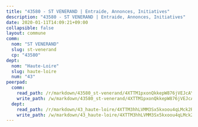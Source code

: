 ```yaml
---
title: "43580 - ST VENERAND | Entraide, Annonces, Initiatives"
description: "43580 - ST VENERAND | Entraide, Annonces, Initiatives"
date: 2020-01-11T14:09:21+09:00
collapsible: false
layout: commune
comm:
  nom: "ST VENERAND"
  slug: st-venerand
  cp: "43580"
dept:
  nom: "Haute-Loire"
  slug: haute-loire
  num: "43"
peerpad:
  comm:
    read_path: /r/markdown/43580_st-venerand/4XTTM1pxonQkkepW876jVEJcAYZumUqCJLyU26g5D7rFRLVbr
    write_path: /w/markdown/43580_st-venerand/4XTTM1pxonQkkepW876jVEJcAYZumUqCJLyU26g5D7rFRLVbr-K3TgTjQRRMjC98ykE6hqKtWr1GgyavyRgp8AAoAMnx57MwjEhAdTa4DdxG9f1ZDZnkoUwHji97nhf793GU17umTnV2MZmmNi8j6SABDuiygXtYqRGVcfdVXN4tuNAPDTxorzj4hJ
  dept:
    read_path: /r/markdown/43_haute-loire/4XTTM3hhLVMM3Sx5kxoou4qLMck2RjGiJF8bjxPuKy3VyRdWX
    write_path: /w/markdown/43_haute-loire/4XTTM3hhLVMM3Sx5kxoou4qLMck2RjGiJF8bjxPuKy3VyRdWX-K3TgTnndWXCUw13Pw3gJoEo9qHUCGXZ4frH2coLZWWDcoWKo22cU2VNENpi117F5bi6bu3WHMPd2VTrETU2R5owQhCBrUQgvCKerk4NqeDhN66egG9mHY8CCfEckbCp9SecEdL6b
---
```


